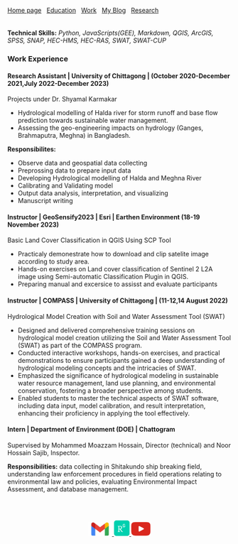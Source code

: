 [Home page](./README.md)&nbsp;&nbsp;&nbsp;[Education](./education.md)&nbsp;&nbsp;&nbsp;[Work](./Work.md)&nbsp;&nbsp;&nbsp;[My Blog](./My_Blog.md)&nbsp;&nbsp;&nbsp;[Research](./research.md)  
<br>
<br>
**Technical Skills:** _Python, JavaScripts(GEE), Markdown, QGIS, ArcGIS, SPSS, SNAP, HEC-HMS, HEC-RAS, SWAT, SWAT-CUP_

### Work Experience  
  
#### Research Assistant | University of Chittagong | (October 2020-December 2021,July 2022-December 2023)  
Projects under Dr. Shyamal Karmakar 
- Hydrological modelling of Halda river for storm runoff and base flow prediction towards sustainable water management.
- Assessing the geo-engineering impacts on hydrology (Ganges, Brahmaputra, Meghna) in Bangladesh.

**Responsibilites:**
- Observe data and geospatial data collecting
- Preprossing data to prepare input data
- Developing Hydrological modelling of Halda and Meghna River
- Calibrating and Validating model
- Output data analysis, interpretation, and visualizing
- Manuscript writing

#### Instructor | GeoSensify2023 | Esri | Earthen Environment (18-19 November 2023)
Basic Land Cover Classification in QGIS Using SCP Tool
- Practicaly demonestrate how to download and clip satelite image according to study area.
- Hands-on exercises on Land cover classification of Sentinel 2 L2A image using Semi-automatic Classification Plugin in QGIS.
- Preparing manual and excersice to assisst and evaluate participants

#### Instructor | COMPASS | University of Chittagong | (11-12,14 August 2022)
Hydrological Model Creation with Soil and Water Assessment Tool (SWAT)
- Designed and delivered comprehensive training sessions on hydrological model creation utilizing the Soil and Water Assessment Tool (SWAT) as part of the COMPASS program.
- Conducted interactive workshops, hands-on exercises, and practical demonstrations to ensure participants gained a deep understanding of hydrological modeling concepts and the intricacies of SWAT.
- Emphasized the significance of hydrological modeling in sustainable water resource management, land use planning, and environmental conservation, fostering a broader perspective among students.
- Enabled students to master the technical aspects of SWAT software, including data input, model calibration, and result interpretation, enhancing their proficiency in applying the tool effectively.

#### Intern   |  Department of Environment (DOE)    | Chattogram
Supervised by Mohammed Moazzam Hossain, Director (technical) and Noor Hossain Sajib, Inspector. 
<p style="text-align: justify;">
  
**Responsibilities:** data collecting in Shitakundo ship breaking field, understanding law enforcement procedures in field operations relating to environmental law and policies, evaluating Environmental Impact Assessment, and database management.
</p>

<br />
<br />
<p align="center">
  <a href="mailto:marjinahaque64@gmail.com">
    <img width="55px" src="./images/email_icon.jpg"/>
  </a>
  
  <a href="https://www.researchgate.net/profile/Marjena-Beantha-Haque">
    <img width="35px" src="./images/researchgate_icon.png"/>
  </a>
  <a href="https://www.youtube.com/channel/UC3ua345wVU5-rPSuGbrjUKg">
    <img width="45px" src="./images/YouTube.png"/>
  </a>
</p>

